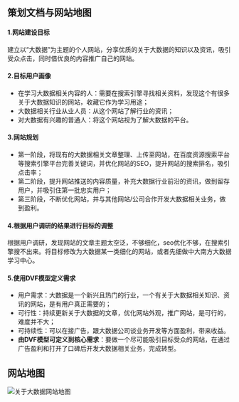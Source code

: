 ## 策划文档与网站地图

#### 1.网站建设目标
建立以“大数据”为主题的个人网站，分享优质的关于大数据的知识以及资讯，吸引受众点击，同时借优良的内容推广自己的网站。

#### 2.目标用户画像
- 在学习大数据相关内容的人：需要在搜索引擎寻找相关资料，发现这个有很多关于大数据知识的网站，收藏它作为学习用途；
- 大数据相关行业从业人员：从这个网站了解行业的资讯；
- 对大数据有兴趣的普通人：将这个网站视为了解大数据的平台。

#### 3.网站规划
- 第一阶段，将现有的大数据相关文章整理、上传至网站，在百度资源搜索平台等搜索引擎平台完善关键词，并优化网站的SEO，提升网站的搜索排名，吸引点击率；
- 第二阶段，提升网站推送的内容质量，补充大数据行业前沿的资讯，做到留存用户，并吸引住第一批忠实用户；
- 第三阶段，不断优化网站，并与其他网站/公司合作开发大数据相关业务，做到盈利。

#### 4.根据用户调研的结果进行目标的调整
根据用户调研，发现网站的文章主题太空泛，不够细化，seo优化不够，在搜索引擎搜不出来。将目标修改为大数据某一类细化的网站，或者先细做中大南方大数据学习中心。

#### 5.使用DVF模型定义需求
- 用户需求：大数据是一个新兴且热门的行业，一个有关于大数据相关知识、资讯的网站，是有用户真正需要的；
- 可行性：持续更新关于大数据的文章，优化网站外观，推广网站，是可行的，难度并不大；
- 可持续性：可以在接广告，跟大数据公司谈业务开发等方面盈利，带来收益。
- **由DVF模型可定义到核心需求**：要做一个尽可能吸引目标受众的网站，在通过广告盈利和打开了口碑后开发大数据相关业务，完成转型。

## 网站地图
![关于大数据网站地图](https://imgchr.com/i/ZuXJaj)